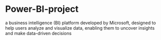 # Power-BI-project
a business intelligence (BI) platform developed by Microsoft, designed to help users analyze and visualize data, enabling them to uncover insights and make data-driven decisions
